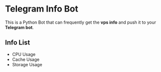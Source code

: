 # Telegram Info Bot
This is a Python Bot that can frequently get the **vps info** and push it to your **Telegram bot**.

## Info List
- CPU Usage
- Cache Usage
- Storage Usage